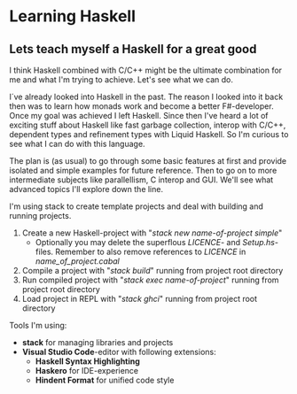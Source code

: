 # Learning Haskell
## Lets teach myself a Haskell for a great good

I think Haskell combined with C/C++ might be the ultimate combination for me and what I'm trying to achieve. Let's see what we can do.

I´ve already looked into Haskell in the past. The reason I looked into it back then was to learn how monads work and become a better F#-developer. Once my goal was achieved I left Haskell. Since then I've heard a lot of exciting stuff about Haskell like fast garbage collection, interop with C/C++, dependent types and refinement types with Liquid Haskell. So I'm curious to see what I can do with this language.

The plan is (as usual) to go through some basic features at first and provide isolated and simple examples for future reference. Then to go on to more intermediate subjects like parallellism, C interop and GUI. We'll see what advanced topics I'll explore down the line.

I'm using stack to create template projects and deal with building and running projects.
1. Create a new Haskell-project with "_stack new name-of-project simple_"
    * Optionally you may delete the superflous _LICENCE_- and _Setup.hs_-files. Remember to also remove references to _LICENCE_ in _name_of_project.cabal_
0. Compile a project with "_stack build_" running from project root directory
0. Run compiled project with "_stack exec name-of-project_" running from project root directory
0. Load project in REPL with "_stack ghci_" running from project root directory

Tools I'm using:
* **stack** for managing libraries and projects
* **Visual Studio Code**-editor with following extensions:
    * **Haskell Syntax Highlighting**
    * **Haskero** for IDE-experience
    * **Hindent Format** for unified code style